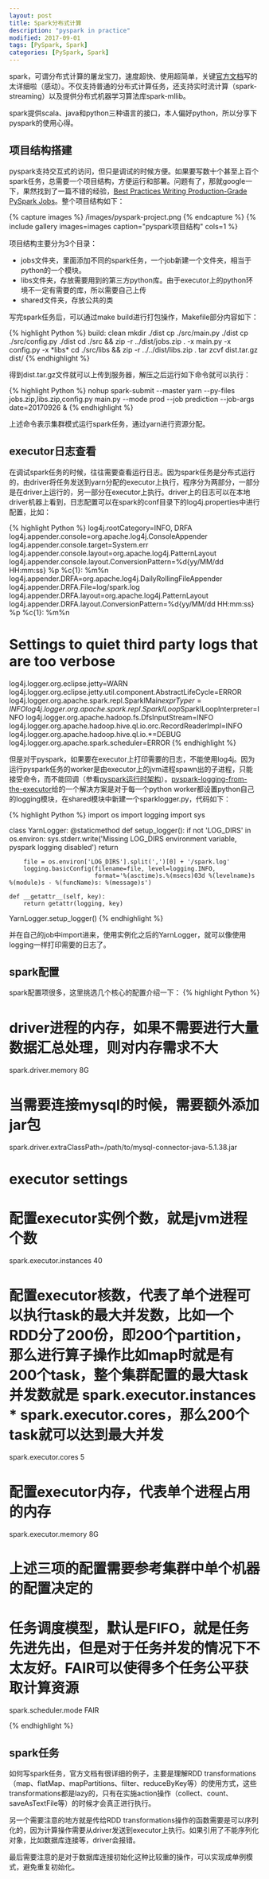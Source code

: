 ```yaml
---
layout: post
title: Spark分布式计算
description: "pyspark in practice"
modified: 2017-09-01
tags: [PySpark, Spark]
categories: [PySpark, Spark]
---
```


spark，可谓分布式计算的屠龙宝刀，速度超快、使用超简单，关键[官方文档](https://spark.apache.org/docs/latest/)写的太详细啦（感动）。不仅支持普通的分布式计算任务，还支持实时流计算（spark-streaming）以及提供分布式机器学习算法库spark-mllib。

spark提供scala、java和python三种语言的接口，本人偏好python，所以分享下pyspark的使用心得。

## 项目结构搭建
pyspark支持交互式的访问，但只是调试的时候方便。如果要写数十个甚至上百个spark任务，总需要一个项目结构，方便运行和部署。问题有了，那就google一下，果然找到了一篇不错的经验，[Best Practices Writing Production-Grade PySpark Jobs](https://developerzen.com/best-practices-writing-production-grade-pyspark-jobs-cb688ac4d20f)。整个项目结构如下：

{% capture images %}
	/images/pyspark-project.png
{% endcapture %}
{% include gallery images=images caption="pyspark项目结构" cols=1 %}

项目结构主要分为3个目录：

* jobs文件夹，里面添加不同的spark任务，一个job新建一个文件夹，相当于python的一个模块。
* libs文件夹，存放需要用到的第三方python库。由于executor上的python环境不一定有需要的库，所以需要自己上传
* shared文件夹，存放公共的类

写完spark任务后，可以通过make build进行打包操作，Makefile部分内容如下：

{% highlight Python %}
build: clean
	mkdir ./dist
	cp ./src/main.py ./dist
	cp ./src/config.py ./dist
	cd ./src && zip -r ../dist/jobs.zip . -x main.py -x config.py -x \*libs\*
	cd ./src/libs && zip -r ../../dist/libs.zip .
	tar zcvf dist.tar.gz dist/
{% endhighlight %}

得到dist.tar.gz文件就可以上传到服务器，解压之后运行如下命令就可以执行：

{% highlight Python %}
nohup spark-submit --master yarn --py-files jobs.zip,libs.zip,config.py main.py --mode prod --job prediction --job-args date=20170926 &
{% endhighlight %}

上述命令表示集群模式运行spark任务，通过yarn进行资源分配。

## executor日志查看
在调试spark任务的时候，往往需要查看运行日志。因为spark任务是分布式运行的，由driver将任务发送到yarn分配的executor上执行，程序分为两部分，一部分是在driver上运行的，另一部分在executor上执行。driver上的日志可以在本地driver机器上看到，日志配置可以在spark的conf目录下的log4j.properties中进行配置，比如：

{% highlight Python %}
log4j.rootCategory=INFO, DRFA
log4j.appender.console=org.apache.log4j.ConsoleAppender
log4j.appender.console.target=System.err
log4j.appender.console.layout=org.apache.log4j.PatternLayout
log4j.appender.console.layout.ConversionPattern=%d{yy/MM/dd HH:mm:ss} %p %c{1}: %m%n
log4j.appender.DRFA=org.apache.log4j.DailyRollingFileAppender
log4j.appender.DRFA.File=log/spark.log
log4j.appender.DRFA.layout=org.apache.log4j.PatternLayout
log4j.appender.DRFA.layout.ConversionPattern=%d{yy/MM/dd HH:mm:ss} %p %c{1}: %m%n
# Settings to quiet third party logs that are too verbose
log4j.logger.org.eclipse.jetty=WARN
log4j.logger.org.eclipse.jetty.util.component.AbstractLifeCycle=ERROR
log4j.logger.org.apache.spark.repl.SparkIMain$exprTyper=INFO
log4j.logger.org.apache.spark.repl.SparkILoop$SparkILoopInterpreter=INFO
log4j.logger.org.apache.hadoop.fs.DfsInputStream=INFO
log4j.logger.org.apache.hadoop.hive.ql.io.orc.RecordReaderImpl=INFO
log4j.logger.org.apache.hadoop.hive.ql.io.*=DEBUG
log4j.logger.org.apache.spark.scheduler=ERROR
{% endhighlight %}

但是对于pyspark，如果要在executor上打印需要的日志，不能使用log4j。因为运行pyspark任务的worker是由executor上的jvm进程spawn出的子进程，只能接受命令，而不能回调（参看[pyspark运行时架构](https://cloud.tencent.com/developer/article/1005418)）。[pyspark-logging-from-the-executor](https://stackoverflow.com/questions/40806225/pyspark-logging-from-the-executor)给的一个解决方案是对于每一个python worker都设置python自己的logging模块，在shared模块中新建一个sparklogger.py，代码如下：

{% highlight Python %}
import os
import logging
import sys


class YarnLogger:
    @staticmethod
    def setup_logger():
        if not 'LOG_DIRS' in os.environ:
            sys.stderr.write('Missing LOG_DIRS environment variable, pyspark logging disabled')
            return

        file = os.environ['LOG_DIRS'].split(',')[0] + '/spark.log'
        logging.basicConfig(filename=file, level=logging.INFO,
                            format='%(asctime)s.%(msecs)03d %(levelname)s %(module)s - %(funcName)s: %(message)s')

    def __getattr__(self, key):
        return getattr(logging, key)

YarnLogger.setup_logger()
{% endhighlight %}

并在自己的job中import进来，使用实例化之后的YarnLogger，就可以像使用logging一样打印需要的日志了。

## spark配置
spark配置项很多，这里挑选几个核心的配置介绍一下：
{% highlight Python %}
# driver进程的内存，如果不需要进行大量数据汇总处理，则对内存需求不大
spark.driver.memory 8G

# 当需要连接mysql的时候，需要额外添加jar包
spark.driver.extraClassPath=/path/to/mysql-connector-java-5.1.38.jar


# executor settings
# 配置executor实例个数，就是jvm进程个数
spark.executor.instances 40

# 配置executor核数，代表了单个进程可以执行task的最大并发数，比如一个RDD分了200份，即200个partition，那么进行算子操作比如map时就是有200个task，整个集群配置的最大task并发数就是 spark.executor.instances * spark.executor.cores，那么200个task就可以达到最大并发
spark.executor.cores 5

# 配置executor内存，代表单个进程占用的内存
spark.executor.memory 8G

# 上述三项的配置需要参考集群中单个机器的配置决定的

# 任务调度模型，默认是FIFO，就是任务先进先出，但是对于任务并发的情况下不太友好。FAIR可以使得多个任务公平获取计算资源
spark.scheduler.mode FAIR

{% endhighlight %}

## spark任务
如何写spark任务，官方文档有很详细的例子，主要是理解RDD transformations（map、flatMap、mapPartitions、filter、reduceByKey等）的使用方式，这些transformations都是lazy的，只有在实施action操作（collect、count、saveAsTextFile等）的时候才会真正进行执行。

另一个需要注意的地方就是传给RDD transformations操作的函数需要是可以序列化的，因为计算操作需要从driver发送到executor上执行。如果引用了不能序列化对象，比如数据库连接等，driver会报错。

最后需要注意的是对于数据库连接初始化这种比较重的操作，可以实现成单例模式，避免重复初始化。

